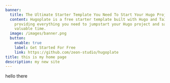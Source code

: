 ```yaml
---
banner:
  title: The Ultimate Starter Template You Need To Start Your Hugo Project!!
  content: Hugoplate is a free starter template built with Hugo and TailwindCSS,
    providing everything you need to jumpstart your Hugo project and save
    valuable time.
  image: /images/banner.png
  button:
    enable: true
    label: Get Started For Free
    link: https://github.com/zeon-studio/hugoplate
title: this is my home page
description: my new site
---
```

h﻿ello there